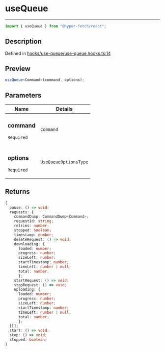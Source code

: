 # useQueue

<div class="api-docs__separator">

---

</div><div class="api-docs__import">

```ts
import { useQueue } from "@hyper-fetch/react";
```

</div><div class="api-docs__section">

## Description

</div><div class="api-docs__description"><span class="api-docs__do-not-parse">

</span></div><p class="api-docs__definition">

Defined in
[hooks/use-queue/use-queue.hooks.ts:14](https://github.com/BetterTyped/hyper-fetch/blob/3fe127e9/packages/react/src/hooks/use-queue/use-queue.hooks.ts#L14)

</p><div class="api-docs__section">

## Preview

</div><div class="api-docs__preview fn">

```ts
useQueue<Command>(command, options);
```

</div><div class="api-docs__section">

## Parameters

</div>
<div class="api-docs__parameters">
<table>
<thead><tr><th>Name</th><th>Details</th></tr></thead>
<tbody><tr param-data="command"><td class="api-docs__param-name required">

### command

`Required`

</td><td class="api-docs__param-type">

`Command`

</td></tr><tr param-data="options"><td class="api-docs__param-name required">

### options

`Required`

</td><td class="api-docs__param-type">

`UseQueueOptionsType`

</td></tr></tbody></table></div><div class="api-docs__section">

## Returns

</div><div class="api-docs__returns">

```ts
{
  pause: () => void;
  requests: {
    commandDump: CommandDump<Command>;
    requestId: string;
    retries: number;
    stopped: boolean;
    timestamp: number;
    deleteRequest: () => void;
    downloading: {
      loaded: number;
      progress: number;
      sizeLeft: number;
      startTimestamp: number;
      timeLeft: number | null;
      total: number;
      };
    startRequest: () => void;
    stopRequest: () => void;
    uploading: {
      loaded: number;
      progress: number;
      sizeLeft: number;
      startTimestamp: number;
      timeLeft: number | null;
      total: number;
      };
  }[];
  start: () => void;
  stop: () => void;
  stopped: boolean;
}
```

</div>
